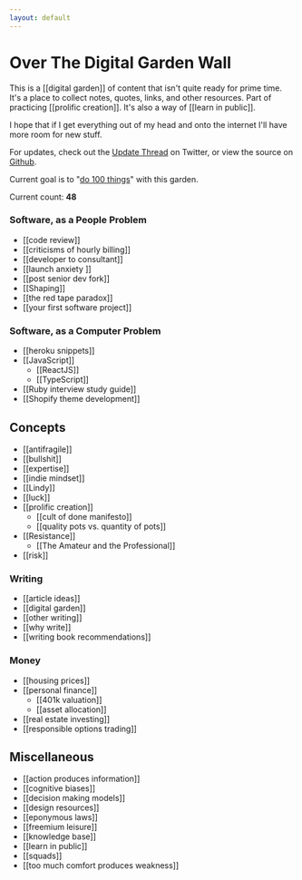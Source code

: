 ```yaml
---
layout: default
---
```

# Over The Digital Garden Wall

This is a [[digital garden]] of content that isn't quite ready for prime time. It's a place to collect notes, quotes, links, and other resources. Part of practicing [[prolific creation]]. It's also a way of [[learn in public]].

I hope that if I get everything out of my head and onto the internet I'll have more room for new stuff. 

For updates, check out the [Update Thread](https://twitter.com/GSto/status/1410238607684780032) on Twitter, or view the source on [Github](https://github.com/GSto/digital-garden).

Current goal is to "[do 100 things](https://www.visakanv.com/blog/100-2/)" with this garden. 

Current count: **48**

### Software, as a People Problem
* [[code review]]
* [[criticisms of hourly billing]]
* [[developer to consultant]]
* [[launch anxiety ]]
* [[post senior dev fork]]
* [[Shaping]]
* [[the red tape paradox]]
* [[your first software project]]
### Software, as a Computer Problem
* [[heroku snippets]]
* [[JavaScript]]
  * [[ReactJS]]
  * [[TypeScript]]
* [[Ruby interview study guide]]
* [[Shopify theme development]]

## Concepts
* [[antifragile]]
* [[bullshit]]
* [[expertise]]
* [[indie mindset]]
* [[Lindy]]
* [[luck]]
* [[prolific creation]]
  * [[cult of done manifesto]]
  * [[quality pots vs. quantity of pots]]
* [[Resistance]]
  * [[The Amateur and the Professional]]
* [[risk]]
### Writing
* [[article ideas]]
* [[digital garden]]
* [[other writing]]
* [[why write]]
* [[writing book recommendations]]

### Money
* [[housing prices]]
* [[personal finance]]
  * [[401k valuation]]
  * [[asset allocation]]
* [[real estate investing]]
* [[responsible options trading]]

## Miscellaneous
* [[action produces information]]
* [[cognitive biases]]
* [[decision making models]]
* [[design resources]]
* [[eponymous laws]]
* [[freemium leisure]]
* [[knowledge base]]
* [[learn in public]]
* [[squads]]
* [[too much comfort produces weakness]]
